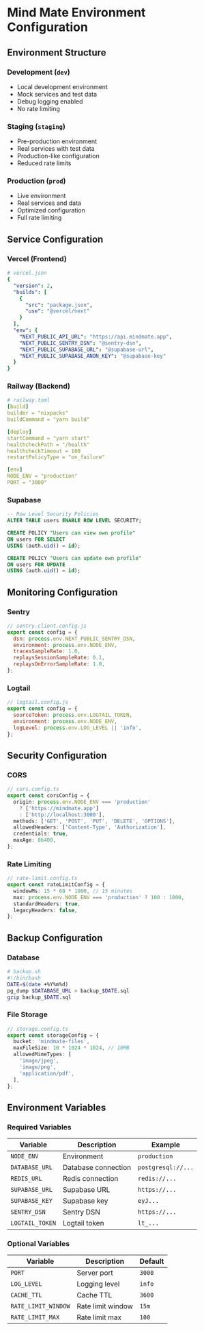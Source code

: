 # Mind Mate Environment Configuration

## Environment Structure

### Development (`dev`)
- Local development environment
- Mock services and test data
- Debug logging enabled
- No rate limiting

### Staging (`staging`)
- Pre-production environment
- Real services with test data
- Production-like configuration
- Reduced rate limits

### Production (`prod`)
- Live environment
- Real services and data
- Optimized configuration
- Full rate limiting

## Service Configuration

### Vercel (Frontend)
```yaml
# vercel.json
{
  "version": 2,
  "builds": [
    {
      "src": "package.json",
      "use": "@vercel/next"
    }
  ],
  "env": {
    "NEXT_PUBLIC_API_URL": "https://api.mindmate.app",
    "NEXT_PUBLIC_SENTRY_DSN": "@sentry-dsn",
    "NEXT_PUBLIC_SUPABASE_URL": "@supabase-url",
    "NEXT_PUBLIC_SUPABASE_ANON_KEY": "@supabase-key"
  }
}
```

### Railway (Backend)
```yaml
# railway.toml
[build]
builder = "nixpacks"
buildCommand = "yarn build"

[deploy]
startCommand = "yarn start"
healthcheckPath = "/health"
healthcheckTimeout = 100
restartPolicyType = "on_failure"

[env]
NODE_ENV = "production"
PORT = "3000"
```

### Supabase
```sql
-- Row Level Security Policies
ALTER TABLE users ENABLE ROW LEVEL SECURITY;

CREATE POLICY "Users can view own profile"
ON users FOR SELECT
USING (auth.uid() = id);

CREATE POLICY "Users can update own profile"
ON users FOR UPDATE
USING (auth.uid() = id);
```

## Monitoring Configuration

### Sentry
```javascript
// sentry.client.config.js
export const config = {
  dsn: process.env.NEXT_PUBLIC_SENTRY_DSN,
  environment: process.env.NODE_ENV,
  tracesSampleRate: 1.0,
  replaysSessionSampleRate: 0.1,
  replaysOnErrorSampleRate: 1.0,
};
```

### Logtail
```javascript
// logtail.config.js
export const config = {
  sourceToken: process.env.LOGTAIL_TOKEN,
  environment: process.env.NODE_ENV,
  logLevel: process.env.LOG_LEVEL || 'info',
};
```

## Security Configuration

### CORS
```typescript
// cors.config.ts
export const corsConfig = {
  origin: process.env.NODE_ENV === 'production'
    ? ['https://mindmate.app']
    : ['http://localhost:3000'],
  methods: ['GET', 'POST', 'PUT', 'DELETE', 'OPTIONS'],
  allowedHeaders: ['Content-Type', 'Authorization'],
  credentials: true,
  maxAge: 86400,
};
```

### Rate Limiting
```typescript
// rate-limit.config.ts
export const rateLimitConfig = {
  windowMs: 15 * 60 * 1000, // 15 minutes
  max: process.env.NODE_ENV === 'production' ? 100 : 1000,
  standardHeaders: true,
  legacyHeaders: false,
};
```

## Backup Configuration

### Database
```bash
# backup.sh
#!/bin/bash
DATE=$(date +%Y%m%d)
pg_dump $DATABASE_URL > backup_$DATE.sql
gzip backup_$DATE.sql
```

### File Storage
```typescript
// storage.config.ts
export const storageConfig = {
  bucket: 'mindmate-files',
  maxFileSize: 10 * 1024 * 1024, // 10MB
  allowedMimeTypes: [
    'image/jpeg',
    'image/png',
    'application/pdf',
  ],
};
```

## Environment Variables

### Required Variables
| Variable | Description | Example |
|----------|-------------|---------|
| `NODE_ENV` | Environment | `production` |
| `DATABASE_URL` | Database connection | `postgresql://...` |
| `REDIS_URL` | Redis connection | `redis://...` |
| `SUPABASE_URL` | Supabase URL | `https://...` |
| `SUPABASE_KEY` | Supabase key | `eyJ...` |
| `SENTRY_DSN` | Sentry DSN | `https://...` |
| `LOGTAIL_TOKEN` | Logtail token | `lt_...` |

### Optional Variables
| Variable | Description | Default |
|----------|-------------|---------|
| `PORT` | Server port | `3000` |
| `LOG_LEVEL` | Logging level | `info` |
| `CACHE_TTL` | Cache TTL | `3600` |
| `RATE_LIMIT_WINDOW` | Rate limit window | `15m` |
| `RATE_LIMIT_MAX` | Rate limit max | `100` | 